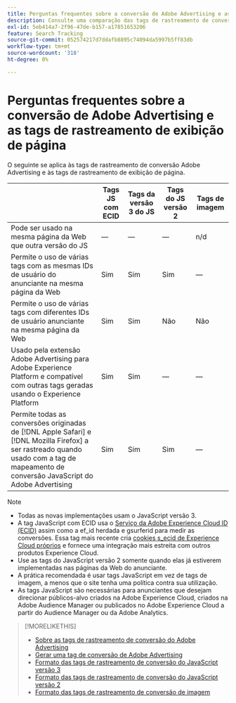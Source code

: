 ```yaml
---
title: Perguntas frequentes sobre a conversão de Adobe Advertising e as tags de rastreamento de exibição de página
description: Consulte uma comparação das tags de rastreamento de conversão de Adobe Advertising e exibição de página.
exl-id: 5eb414a7-2f96-47de-b157-a17851653206
feature: Search Tracking
source-git-commit: 052574217d7ddafb8895c74094da5997b5ff83db
workflow-type: tm+mt
source-wordcount: '318'
ht-degree: 0%

---
```


# Perguntas frequentes sobre a conversão de Adobe Advertising e as tags de rastreamento de exibição de página

O seguinte se aplica às tags de rastreamento de conversão Adobe Advertising e às tags de rastreamento de exibição de página.

| | Tags JS com ECID | Tags da versão 3 do JS | Tags do JS versão 2 | Tags de imagem |
| ---- | ---- | ---- | ---- | ---- |
| Pode ser usado na mesma página da Web que outra versão do JS | — | — | — | n/d |
| Permite o uso de várias tags com as mesmas IDs de usuário do anunciante na mesma página da Web | Sim | Sim | Sim | — |
| Permite o uso de várias tags com diferentes IDs de usuário anunciante na mesma página da Web | Sim | Sim | Não | Não |
| Usado pela extensão Adobe Advertising para Adobe Experience Platform e compatível com outras tags geradas usando o Experience Platform | Sim | Sim | — | — |
| Permite todas as conversões originadas de [!DNL Apple Safari] e [!DNL Mozilla Firefox] a ser rastreado quando usado com a tag de mapeamento de conversão JavaScript do Adobe Advertising | Sim | Sim | Sim | — |

<!-- add link to page on conversion mapping tag above? -->

>[!NOTE]
>
>* Todas as novas implementações usam o JavaScript versão 3.
>* A tag JavaScript com ECID usa o [Serviço da Adobe Experience Cloud ID (ECID)](https://experienceleague.adobe.com/docs/id-service/using/intro/overview.html) assim como a ef_id herdada e gsurferid para medir as conversões. Essa tag mais recente cria [cookies s_ecid de Experience Cloud próprios](https://experienceleague.adobe.com/docs/core-services/interface/administration/ec-cookies/cookies-first-party.html) e fornece uma integração mais estreita com outros produtos Experience Cloud.
>* Use as tags do JavaScript versão 2 somente quando elas já estiverem implementadas nas páginas da Web do anunciante.
>* A prática recomendada é usar tags JavaScript em vez de tags de imagem, a menos que o site tenha uma política contra sua utilização.
>* As tags JavaScript são necessárias para anunciantes que desejam direcionar públicos-alvo criados na Adobe Experience Cloud, criados na Adobe Audience Manager ou publicados no Adobe Experience Cloud a partir do Audience Manager ou da Adobe Analytics.

>[!MORELIKETHIS]
>
>* [Sobre as tags de rastreamento de conversão do Adobe Advertising](/help/search-social-commerce/tracking/conversion-tracking-advertising.md)
>* [Gerar uma tag de conversão de Adobe Advertising](/help/search-social-commerce/tools/conversion-tag-generate.md)
>* [Formato das tags de rastreamento de conversão do JavaScript versão 3](/help/search-social-commerce/tracking/format-conversion-tag-jsv3.md)
>* [Formato das tags de rastreamento de conversão do JavaScript versão 2](/help/search-social-commerce/tracking/format-conversion-tag-jsv2.md)
>* [Formato das tags de rastreamento de conversão de imagem](/help/search-social-commerce/tracking/format-conversion-tag-image.md)

<!-- add if I keep the file:  
>* The Adobe Advertising JavaScript conversion mapping tag
-->
